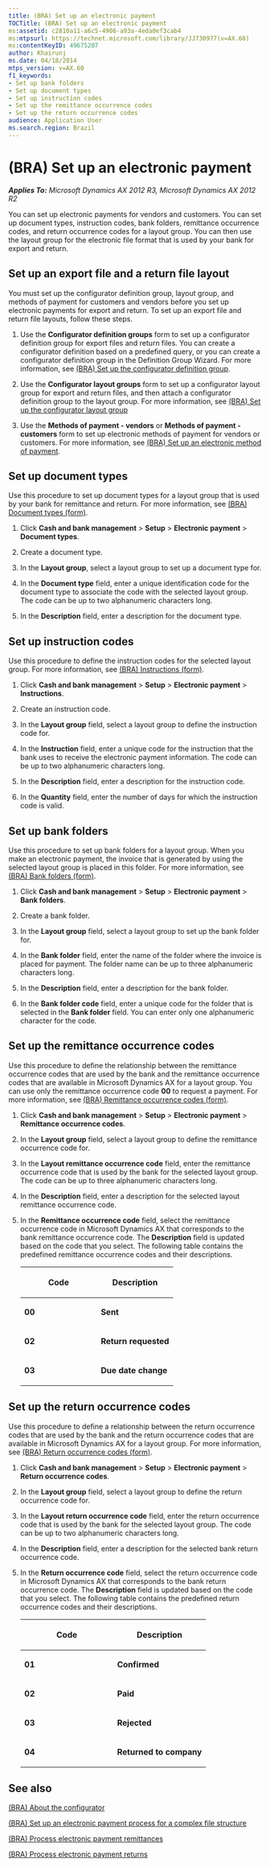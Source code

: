 ```yaml
---
title: (BRA) Set up an electronic payment
TOCTitle: (BRA) Set up an electronic payment
ms:assetid: c2810a11-a6c5-4906-a93a-4eda0ef3cab4
ms:mtpsurl: https://technet.microsoft.com/library/JJ730977(v=AX.60)
ms:contentKeyID: 49675207
author: Khairunj
ms.date: 04/18/2014
mtps_version: v=AX.60
f1_keywords:
- Set up bank folders
- Set up document types
- Set up instruction codes
- Set up the remittance occurrence codes
- Set up the return occurrence codes
audience: Application User
ms.search.region: Brazil
---
```


# (BRA) Set up an electronic payment 


_**Applies To:** Microsoft Dynamics AX 2012 R3, Microsoft Dynamics AX 2012 R2_

You can set up electronic payments for vendors and customers. You can set up document types, instruction codes, bank folders, remittance occurrence codes, and return occurrence codes for a layout group. You can then use the layout group for the electronic file format that is used by your bank for export and return.

## Set up an export file and a return file layout

You must set up the configurator definition group, layout group, and methods of payment for customers and vendors before you set up electronic payments for export and return. To set up an export file and return file layouts, follow these steps.

1.  Use the **Configurator definition groups** form to set up a configurator definition group for export files and return files. You can create a configurator definition based on a predefined query, or you can create a configurator definition group in the Definition Group Wizard. For more information, see [(BRA) Set up the configurator definition group](bra-set-up-the-configurator-definition-group.md).

2.  Use the **Configurator layout groups** form to set up a configurator layout group for export and return files, and then attach a configurator definition group to the layout group. For more information, see [(BRA) Set up the configurator layout group](bra-set-up-the-configurator-layout-group.md)

3.  Use the **Methods of payment - vendors** or **Methods of payment - customers** form to set up electronic methods of payment for vendors or customers. For more information, see [(BRA) Set up an electronic method of payment](bra-set-up-an-electronic-method-of-payment.md).

## Set up document types

Use this procedure to set up document types for a layout group that is used by your bank for remittance and return. For more information, see [(BRA) Document types (form)](https://technet.microsoft.com/library/jj730975\(v=ax.60\)).

1.  Click **Cash and bank management** \> **Setup** \> **Electronic payment** \> **Document types**.

2.  Create a document type.

3.  In the **Layout group**, select a layout group to set up a document type for.

4.  In the **Document type** field, enter a unique identification code for the document type to associate the code with the selected layout group. The code can be up to two alphanumeric characters long.

5.  In the **Description** field, enter a description for the document type.

## Set up instruction codes

Use this procedure to define the instruction codes for the selected layout group. For more information, see [(BRA) Instructions (form)](https://technet.microsoft.com/library/jj730971\(v=ax.60\)).

1.  Click **Cash and bank management** \> **Setup** \> **Electronic payment** \> **Instructions**.

2.  Create an instruction code.

3.  In the **Layout group** field, select a layout group to define the instruction code for.

4.  In the **Instruction** field, enter a unique code for the instruction that the bank uses to receive the electronic payment information. The code can be up to two alphanumeric characters long.

5.  In the **Description** field, enter a description for the instruction code.

6.  In the **Quantity** field, enter the number of days for which the instruction code is valid.

## Set up bank folders

Use this procedure to set up bank folders for a layout group. When you make an electronic payment, the invoice that is generated by using the selected layout group is placed in this folder. For more information, see [(BRA) Bank folders (form)](https://technet.microsoft.com/library/jj730969\(v=ax.60\)).

1.  Click **Cash and bank management** \> **Setup** \> **Electronic payment** \> **Bank folders**.

2.  Create a bank folder.

3.  In the **Layout group** field, select a layout group to set up the bank folder for.

4.  In the **Bank folder** field, enter the name of the folder where the invoice is placed for payment. The folder name can be up to three alphanumeric characters long.

5.  In the **Description** field, enter a description for the bank folder.

6.  In the **Bank folder code** field, enter a unique code for the folder that is selected in the **Bank folder** field. You can enter only one alphanumeric character for the code.

## Set up the remittance occurrence codes

Use this procedure to define the relationship between the remittance occurrence codes that are used by the bank and the remittance occurrence codes that are available in Microsoft Dynamics AX for a layout group. You can use only the remittance occurrence code **00** to request a payment. For more information, see [(BRA) Remittance occurrence codes (form)](https://technet.microsoft.com/library/jj730970\(v=ax.60\)).

1.  Click **Cash and bank management** \> **Setup** \> **Electronic payment** \> **Remittance occurrence codes**.

2.  In the **Layout group** field, select a layout group to define the remittance occurrence code for.

3.  In the **Layout remittance occurrence code** field, enter the remittance occurrence code that is used by the bank for the selected layout group. The code can be up to three alphanumeric characters long.

4.  In the **Description** field, enter a description for the selected layout remittance occurrence code.

5.  In the **Remittance occurrence code** field, select the remittance occurrence code in Microsoft Dynamics AX that corresponds to the bank remittance occurrence code. The **Description** field is updated based on the code that you select. The following table contains the predefined remittance occurrence codes and their descriptions.
    
    <table>
    <colgroup>
    <col style="width: 50%" />
    <col style="width: 50%" />
    </colgroup>
    <thead>
    <tr class="header">
    <th><p>Code</p></th>
    <th><p>Description</p></th>
    </tr>
    </thead>
    <tbody>
    <tr class="odd">
    <td><p><strong>00</strong></p></td>
    <td><p><strong>Sent</strong></p></td>
    </tr>
    <tr class="even">
    <td><p><strong>02</strong></p></td>
    <td><p><strong>Return requested</strong></p></td>
    </tr>
    <tr class="odd">
    <td><p><strong>03</strong></p></td>
    <td><p><strong>Due date change</strong></p></td>
    </tr>
    </tbody>
    </table>


## Set up the return occurrence codes

Use this procedure to define a relationship between the return occurrence codes that are used by the bank and the return occurrence codes that are available in Microsoft Dynamics AX for a layout group. For more information, see [(BRA) Return occurrence codes (form)](https://technet.microsoft.com/library/jj730966\(v=ax.60\)).

1.  Click **Cash and bank management** \> **Setup** \> **Electronic payment** \> **Return occurrence codes**.

2.  In the **Layout group** field, select a layout group to define the return occurrence code for.

3.  In the **Layout return occurrence code** field, enter the return occurrence code that is used by the bank for the selected layout group. The code can be up to two alphanumeric characters long.

4.  In the **Description** field, enter a description for the selected bank return occurrence code.

5.  In the **Return occurrence code** field, select the return occurrence code in Microsoft Dynamics AX that corresponds to the bank return occurrence code. The **Description** field is updated based on the code that you select. The following table contains the predefined return occurrence codes and their descriptions.
    
    <table>
    <colgroup>
    <col style="width: 50%" />
    <col style="width: 50%" />
    </colgroup>
    <thead>
    <tr class="header">
    <th><p>Code</p></th>
    <th><p>Description</p></th>
    </tr>
    </thead>
    <tbody>
    <tr class="odd">
    <td><p><strong>01</strong></p></td>
    <td><p><strong>Confirmed</strong></p></td>
    </tr>
    <tr class="even">
    <td><p><strong>02</strong></p></td>
    <td><p><strong>Paid</strong></p></td>
    </tr>
    <tr class="odd">
    <td><p><strong>03</strong></p></td>
    <td><p><strong>Rejected</strong></p></td>
    </tr>
    <tr class="even">
    <td><p><strong>04</strong></p></td>
    <td><p><strong>Returned to company</strong></p></td>
    </tr>
    </tbody>
    </table>


## See also

[(BRA) About the configurator](bra-about-the-configurator.md)

[(BRA) Set up an electronic payment process for a complex file structure](bra-set-up-an-electronic-payment-process-for-a-complex-file-structure.md)

[(BRA) Process electronic payment remittances](bra-process-electronic-payment-remittances.md)

[(BRA) Process electronic payment returns](bra-process-electronic-payment-returns.md)

  


